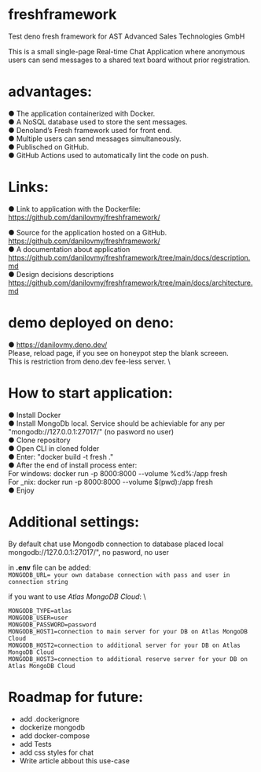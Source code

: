 # freshframework
Test deno fresh framework for AST Advanced Sales Technologies GmbH

This is a small single-page Real-time Chat Application where anonymous
users can send messages to a shared text board without prior registration.

# advantages:
● The application containerized with Docker.\
● A NoSQL database used to store the sent messages.\
● Denoland’s Fresh framework used for front end.\
● Multiple users can send messages simultaneously.\
● Publisched on GitHub.\
● GitHub Actions used to automatically lint the code on push.


# Links:
● Link to application with the Dockerfile: https://github.com/danilovmy/freshframework/ 

● Source for the application hosted on a GitHub. https://github.com/danilovmy/freshframework/ \
● A documentation about application https://github.com/danilovmy/freshframework/tree/main/docs/description.md \
● Design decisions descriptions https://github.com/danilovmy/freshframework/tree/main/docs/architecture.md 



# demo deployed on deno:
● https://danilovmy.deno.dev/ \
Please, reload page, if you see on honeypot step the blank screeen. \
This is restriction from deno.dev fee-less server. \

# How to start application:
● Install Docker \
● Install MongoDb local. Service should be achieviable for any per "mongodb://127.0.0.1:27017/" (no pasword no user) \
● Clone repository \
● Open CLI in cloned folder \
● Enter: "docker build -t fresh ." \
● After the end of install process enter: \
For windows: docker run -p 8000:8000 --volume %cd%:/app fresh \
For _nix: docker run -p 8000:8000 --volume $(pwd):/app fresh \
● Enjoy 


# Additional settings:
By default chat use Mongodb connection to database placed local mongodb://127.0.0.1:27017/", no pasword, no user

in **.env** file can be added: \
`MONGODB_URL= your own database connection with pass and user in connection string`

if you want to use _Atlas MongoDB Cloud_: \

    MONGODB_TYPE=atlas
    MONGODB_USER=user
    MONGODB_PASSWORD=password
    MONGODB_HOST1=connection to main server for your DB on Atlas MongoDB Cloud
    MONGODB_HOST2=connection to additional server for your DB on Atlas MongoDB Cloud
    MONGODB_HOST3=connection to additional reserve server for your DB on Atlas MongoDB Cloud

# Roadmap for future:
- add .dockerignore
- dockerize mongodb
- add docker-compose
- add Tests
- add css styles for chat
- Write article abbout this use-case

